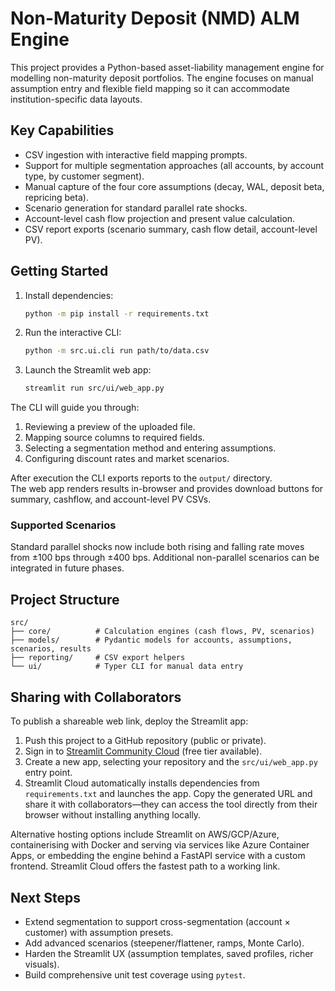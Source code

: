 # Non-Maturity Deposit (NMD) ALM Engine

This project provides a Python-based asset-liability management engine for modelling
non-maturity deposit portfolios. The engine focuses on manual assumption entry and
flexible field mapping so it can accommodate institution-specific data layouts.

## Key Capabilities
- CSV ingestion with interactive field mapping prompts.
- Support for multiple segmentation approaches (all accounts, by account type, by customer segment).
- Manual capture of the four core assumptions (decay, WAL, deposit beta, repricing beta).
- Scenario generation for standard parallel rate shocks.
- Account-level cash flow projection and present value calculation.
- CSV report exports (scenario summary, cash flow detail, account-level PV).

## Getting Started
1. Install dependencies:
   ```bash
   python -m pip install -r requirements.txt
   ```
2. Run the interactive CLI:
   ```bash
   python -m src.ui.cli run path/to/data.csv
   ```
3. Launch the Streamlit web app:
   ```bash
   streamlit run src/ui/web_app.py
   ```

The CLI will guide you through:
1. Reviewing a preview of the uploaded file.
2. Mapping source columns to required fields.
3. Selecting a segmentation method and entering assumptions.
4. Configuring discount rates and market scenarios.

After execution the CLI exports reports to the `output/` directory.  
The web app renders results in-browser and provides download buttons for summary,
cashflow, and account-level PV CSVs.

### Supported Scenarios
Standard parallel shocks now include both rising and falling rate moves from ±100 bps
through ±400 bps. Additional non-parallel scenarios can be integrated in future phases.

## Project Structure
```
src/
├── core/          # Calculation engines (cash flows, PV, scenarios)
├── models/        # Pydantic models for accounts, assumptions, scenarios, results
├── reporting/     # CSV export helpers
└── ui/            # Typer CLI for manual data entry
```

## Sharing with Collaborators
To publish a shareable web link, deploy the Streamlit app:

1. Push this project to a GitHub repository (public or private).
2. Sign in to [Streamlit Community Cloud](https://streamlit.io/cloud) (free tier available).
3. Create a new app, selecting your repository and the `src/ui/web_app.py` entry point.
4. Streamlit Cloud automatically installs dependencies from `requirements.txt` and launches
   the app. Copy the generated URL and share it with collaborators—they can access the tool
   directly from their browser without installing anything locally.

Alternative hosting options include Streamlit on AWS/GCP/Azure, containerising with Docker
and serving via services like Azure Container Apps, or embedding the engine behind a FastAPI
service with a custom frontend. Streamlit Cloud offers the fastest path to a working link.

## Next Steps
- Extend segmentation to support cross-segmentation (account × customer) with assumption presets.
- Add advanced scenarios (steepener/flattener, ramps, Monte Carlo).
- Harden the Streamlit UX (assumption templates, saved profiles, richer visuals).
- Build comprehensive unit test coverage using `pytest`.
